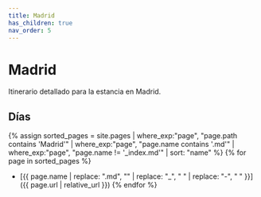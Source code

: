 ```yaml
---
title: Madrid
has_children: true
nav_order: 5
---
```


# Madrid

Itinerario detallado para la estancia en Madrid.

## Días

{% assign sorted_pages = site.pages | where_exp:"page", "page.path contains 'Madrid'" | where_exp:"page", "page.name contains '.md'" | where_exp:"page", "page.name != '_index.md'" | sort: "name" %}
{% for page in sorted_pages %}
* [{{ page.name | replace: ".md", "" | replace: "_", " " | replace: "-", " " }}]({{ page.url | relative_url }})
{% endfor %}
